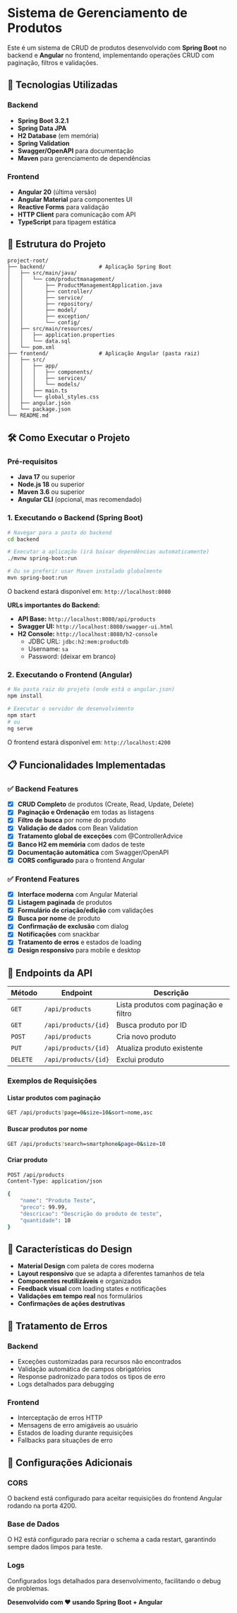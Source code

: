 # Sistema de Gerenciamento de Produtos

Este é um sistema de CRUD de produtos desenvolvido com **Spring Boot** no backend e **Angular** no frontend, implementando operações CRUD com paginação, filtros e validações.

## 🚀 Tecnologias Utilizadas

### Backend
- **Spring Boot 3.2.1**
- **Spring Data JPA**
- **H2 Database** (em memória)
- **Spring Validation**
- **Swagger/OpenAPI** para documentação
- **Maven** para gerenciamento de dependências

### Frontend
- **Angular 20** (última versão)
- **Angular Material** para componentes UI
- **Reactive Forms** para validação
- **HTTP Client** para comunicação com API
- **TypeScript** para tipagem estática

## 📁 Estrutura do Projeto

```
project-root/
├── backend/                 # Aplicação Spring Boot
│   ├── src/main/java/
│   │   └── com/productmanagement/
│   │       ├── ProductManagementApplication.java
│   │       ├── controller/
│   │       ├── service/
│   │       ├── repository/
│   │       ├── model/
│   │       ├── exception/
│   │       └── config/
│   ├── src/main/resources/
│   │   ├── application.properties
│   │   └── data.sql
│   └── pom.xml
├── frontend/                # Aplicação Angular (pasta raiz)
│   ├── src/
│   │   ├── app/
│   │   │   ├── components/
│   │   │   ├── services/
│   │   │   └── models/
│   │   ├── main.ts
│   │   └── global_styles.css
│   ├── angular.json
│   └── package.json
└── README.md
```

## 🛠️ Como Executar o Projeto

### Pré-requisitos
- **Java 17** ou superior
- **Node.js 18** ou superior
- **Maven 3.6** ou superior
- **Angular CLI** (opcional, mas recomendado)

### 1. Executando o Backend (Spring Boot)

```bash
# Navegar para a pasta do backend
cd backend

# Executar a aplicação (irá baixar dependências automaticamente)
./mvnw spring-boot:run

# Ou se preferir usar Maven instalado globalmente
mvn spring-boot:run
```

O backend estará disponível em: `http://localhost:8080`

**URLs importantes do Backend:**
- **API Base:** `http://localhost:8080/api/products`
- **Swagger UI:** `http://localhost:8080/swagger-ui.html`
- **H2 Console:** `http://localhost:8080/h2-console`
  - JDBC URL: `jdbc:h2:mem:productdb`
  - Username: `sa`
  - Password: (deixar em branco)

### 2. Executando o Frontend (Angular)

```bash
# Na pasta raiz do projeto (onde está o angular.json)
npm install

# Executar o servidor de desenvolvimento
npm start
# ou
ng serve
```

O frontend estará disponível em: `http://localhost:4200`

## 📋 Funcionalidades Implementadas

### ✅ Backend Features
- [x] **CRUD Completo** de produtos (Create, Read, Update, Delete)
- [x] **Paginação e Ordenação** em todas as listagens
- [x] **Filtro de busca** por nome do produto
- [x] **Validação de dados** com Bean Validation
- [x] **Tratamento global de exceções** com @ControllerAdvice
- [x] **Banco H2 em memória** com dados de teste
- [x] **Documentação automática** com Swagger/OpenAPI
- [x] **CORS configurado** para o frontend Angular

### ✅ Frontend Features
- [x] **Interface moderna** com Angular Material
- [x] **Listagem paginada** de produtos
- [x] **Formulário de criação/edição** com validações
- [x] **Busca por nome** de produto
- [x] **Confirmação de exclusão** com dialog
- [x] **Notificações** com snackbar
- [x] **Tratamento de erros** e estados de loading
- [x] **Design responsivo** para mobile e desktop

## 🔗 Endpoints da API

| Método | Endpoint | Descrição |
|--------|----------|-----------|
| `GET` | `/api/products` | Lista produtos com paginação e filtro |
| `GET` | `/api/products/{id}` | Busca produto por ID |
| `POST` | `/api/products` | Cria novo produto |
| `PUT` | `/api/products/{id}` | Atualiza produto existente |
| `DELETE` | `/api/products/{id}` | Exclui produto |

### Exemplos de Requisições

#### Listar produtos com paginação
```bash
GET /api/products?page=0&size=10&sort=nome,asc
```

#### Buscar produtos por nome
```bash
GET /api/products?search=smartphone&page=0&size=10
```

#### Criar produto
```bash
POST /api/products
Content-Type: application/json

{
    "nome": "Produto Teste",
    "preco": 99.99,
    "descricao": "Descrição do produto de teste",
    "quantidade": 10
}
```

## 🎨 Características do Design

- **Material Design** com paleta de cores moderna
- **Layout responsivo** que se adapta a diferentes tamanhos de tela
- **Componentes reutilizáveis** e organizados
- **Feedback visual** com loading states e notificações
- **Validações em tempo real** nos formulários
- **Confirmações de ações destrutivas**

## 🐛 Tratamento de Erros

### Backend
- Exceções customizadas para recursos não encontrados
- Validação automática de campos obrigatórios
- Response padronizado para todos os tipos de erro
- Logs detalhados para debugging

### Frontend
- Interceptação de erros HTTP
- Mensagens de erro amigáveis ao usuário
- Estados de loading durante requisições
- Fallbacks para situações de erro

## 🔧 Configurações Adicionais

### CORS
O backend está configurado para aceitar requisições do frontend Angular rodando na porta 4200.

### Base de Dados
O H2 está configurado para recriar o schema a cada restart, garantindo sempre dados limpos para teste.

### Logs
Configurados logs detalhados para desenvolvimento, facilitando o debug de problemas.

**Desenvolvido com ❤️ usando Spring Boot + Angular**
